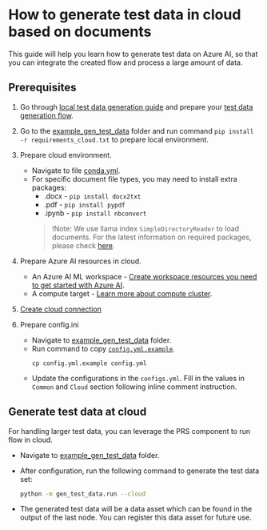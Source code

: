 # How to generate test data in cloud based on documents
This guide will help you learn how to generate test data on Azure AI, so that you can integrate the created flow and process a large amount of data.


## Prerequisites

1. Go through [local test data generation guide](https://github.com/microsoft/promptflow/blob/main/docs/how-to-guides/generate-test-data.md) and prepare your [test data generation flow](https://github.com/microsoft/promptflow/blob/main/examples/gen_test_data/gen_test_data/generate_test_data_flow/).
2. Go to the [example_gen_test_data](https://github.com/microsoft/promptflow/blob/main/examples/gen_test_data) folder and run command `pip install -r requirements_cloud.txt` to prepare local environment.
3. Prepare cloud environment.
    - Navigate to file [conda.yml](https://github.com/microsoft/promptflow/blob/main/examples/gen_test_data/conda.yml).
    - For specific document file types, you may need to install extra packages:
      - .docx - `pip install docx2txt`
      - .pdf - `pip install pypdf`
      - .ipynb - `pip install nbconvert`
      > !Note: We use llama index `SimpleDirectoryReader` to load documents. For the latest information on required packages, please check [here](https://docs.llamaindex.ai/en/stable/examples/data_connectors/simple_directory_reader.html).

4. Prepare Azure AI resources in cloud.
    - An Azure AI ML workspace - [Create workspace resources you need to get started with Azure AI](https://learn.microsoft.com/en-us/azure/machine-learning/quickstart-create-resources?view=azureml-api-2).
    - A compute target - [Learn more about compute cluster](https://learn.microsoft.com/en-us/azure/machine-learning/concept-compute-target?view=azureml-api-2).
5. [Create cloud connection](https://microsoft.github.io/promptflow/cloud/azureai/quick-start/index.html#create-necessary-connections)

6. Prepare config.ini
    - Navigate to [example_gen_test_data](https://github.com/microsoft/promptflow/blob/main/examples/gen_test_data) folder.
    - Run command to copy [`config.yml.example`](https://github.com/microsoft/promptflow/blob/main/examples/gen_test_data/config.yml.example).
        ```
        cp config.yml.example config.yml
        ```
    - Update the configurations in the `configs.yml`. Fill in the values in `Common` and `Cloud` section following inline comment instruction.


## Generate test data at cloud
For handling larger test data, you can leverage the PRS component to run flow in cloud.
- Navigate to [example_gen_test_data](https://github.com/microsoft/promptflow/blob/main/examples/gen_test_data) folder.
- After configuration, run the following command to generate the test data set:
  ```bash
  python -m gen_test_data.run --cloud
  ``` 
  
- The generated test data will be a data asset which can be found in the output of the last node. You can register this data asset for future use.
